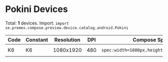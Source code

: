 # Pokini Devices

Total: **1** devices. Import: `import se.premex.compose.preview.device.catalog.android.Pokini`

| Code | Constant | Resolution | DPI | Compose Spec | Preview Usage |
|------|----------|------------|-----|-------------|---------------|
| K6 | K6 | 1080x1920 | 480 | `spec:width=1080px,height=1920px,dpi=480` | `@Preview(device = Pokini.K6)` |

<!-- Generated automatically. Do not edit manually. -->
